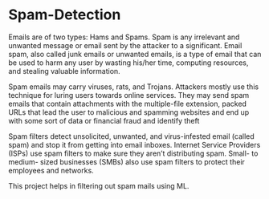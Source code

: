 # Spam-Detection
Emails are of two types: Hams and Spams. Spam is any irrelevant and unwanted message or email sent by the attacker to a significant.
Email spam, also called junk emails or unwanted emails, is a type of email that can be used to harm any user by wasting his/her time, computing resources, and stealing valuable information.

Spam emails may carry viruses, rats, and Trojans. Attackers mostly use this technique for luring users towards online services. They may send spam emails that contain attachments with the multiple-file extension, packed URLs that lead the user to malicious and spamming websites and end up with some sort of data or financial fraud and identify theft 

Spam filters detect unsolicited, unwanted, and virus-infested email (called spam) and stop it from getting into email inboxes. Internet Service Providers (ISPs) use spam filters to make sure they aren’t distributing spam. Small- to medium- sized businesses (SMBs) also use spam filters to protect their employees and networks.

This project helps in filtering out spam mails using ML.
